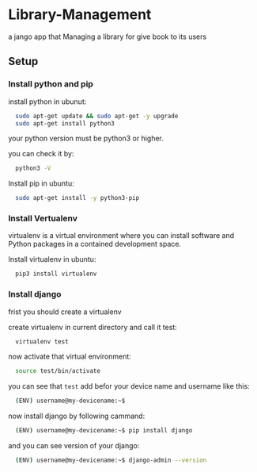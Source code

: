 # Library-Management
a jango app that Managing a library for give book to its users 



## Setup

### Install python and pip

install python in ubunut:
```bash
  sudo apt-get update && sudo apt-get -y upgrade
  sudo apt-get install python3
```

your python version must be python3 or higher.

you can check it by:
```bash
  python3 -V
```

Install pip in ubuntu:
```bash
  sudo apt-get install -y python3-pip
```


### Install Vertualenv

virtualenv is a virtual environment where you can install software and Python packages in a contained development space.

Install virtualenv in ubuntu:
```bash
  pip3 install virtualenv
```


### Install django

frist you should create a virtualenv

create virtualenv in current directory and call it test:
```bash
  virtualenv test
```

now activate that virtual environment:
```bash
  source test/bin/activate
```

you can see that `test` add befor your device name and username like this:
```bash
  (ENV) username@my-devicename:~$
```

now install django by following cammand:
```bash
  (ENV) username@my-devicename:~$ pip install django
```

and you can see version of your django:
```bash
  (ENV) username@my-devicename:~$ django-admin --version
```





